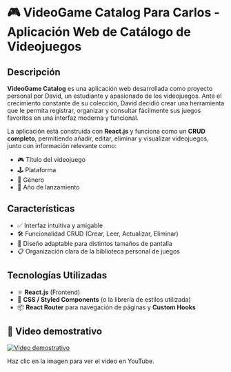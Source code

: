 # 🎮 VideoGame Catalog Para Carlos - Aplicación Web de Catálogo de Videojuegos

## Descripción

**VideoGame Catalog** es una aplicación web desarrollada como proyecto personal por David, un estudiante y apasionado de los videojuegos. Ante el crecimiento constante de su colección, David decidió crear una herramienta que le permita registrar, organizar y consultar fácilmente sus juegos favoritos en una interfaz moderna y funcional.

La aplicación está construida con **React.js** y funciona como un **CRUD completo**, permitiendo añadir, editar, eliminar y visualizar videojuegos, junto con información relevante como:

- 🎮 Título del videojuego  
- 🕹 Plataforma  
- 🧩 Género  
- 📆 Año de lanzamiento  

## Características

- ✅ Interfaz intuitiva y amigable  
- 🛠 Funcionalidad CRUD (Crear, Leer, Actualizar, Eliminar)  
- 📱 Diseño adaptable para distintos tamaños de pantalla  
- 📋 Organización clara de la biblioteca personal de juegos  

## Tecnologías Utilizadas

- ⚛️ **React.js** (Frontend)  
- 💅 **CSS / Styled Components** (o la librería de estilos utilizada)  
- 📦 **React Router** para navegación de páginas y **Custom Hooks**  

## 🎥 Video demostrativo

[![Video demostrativo](https://img.youtube.com/vi/v0z7XIwpNa4/0.jpg)](https://youtu.be/v0z7XIwpNa4)

Haz clic en la imagen para ver el video en YouTube.
